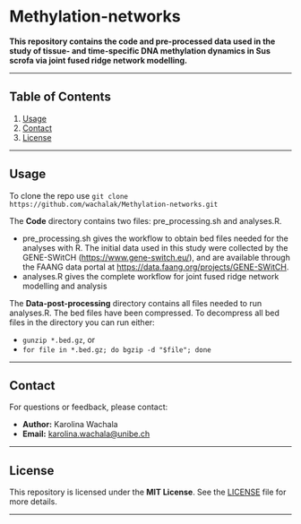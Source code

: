 # Methylation-networks

**This repository contains the code and pre-processed data used in the study of tissue- and time-specific DNA methylation dynamics in Sus scrofa via joint fused ridge network modelling.**

---

## Table of Contents
1. [Usage](#usage)
2. [Contact](#contact)
3. [License](#license)

---

## Usage
To clone the repo use `git clone https://github.com/wachalak/Methylation-networks.git`

The **Code** directory contains two files: pre_processing.sh and analyses.R.

- pre_processing.sh gives the workflow to obtain bed files needed for the analyses with R. The initial data used in this study were collected by the GENE-SWitCH (https://www.gene-switch.eu/), and are available through the FAANG data portal at https://data.faang.org/projects/GENE-SWitCH.
- analyses.R gives the complete workflow for joint fused ridge network modelling and analysis

The **Data-post-processing** directory contains all files needed to run analyses.R. The bed files have been compressed. To decompress all bed files in the directory you can run either:

- `gunzip *.bed.gz`, or
- `for file in *.bed.gz; do bgzip -d "$file"; done`

---

## Contact

For questions or feedback, please contact:

- **Author:** Karolina Wachala  
- **Email:** karolina.wachala@unibe.ch  

---

## License

This repository is licensed under the **MIT License**. See the [LICENSE](./LICENSE) file for more details.

---


